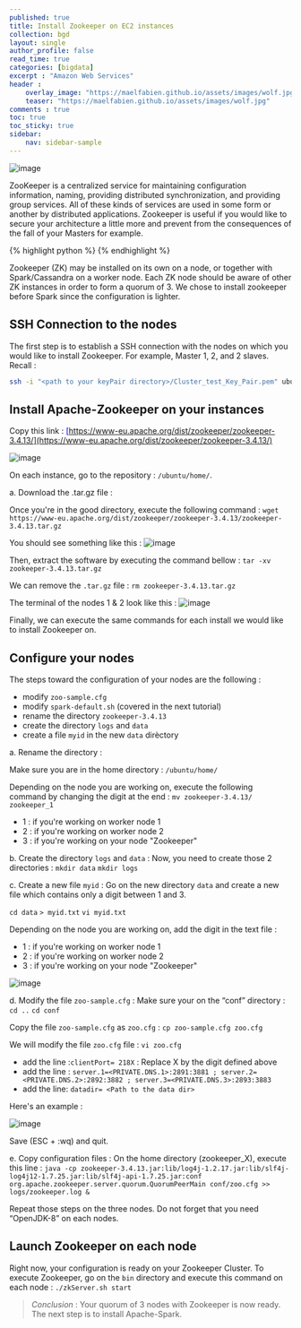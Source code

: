 ```yaml
---
published: true
title: Install Zookeeper on EC2 instances
collection: bgd
layout: single
author_profile: false
read_time: true
categories: [bigdata]
excerpt : "Amazon Web Services"
header :
    overlay_image: "https://maelfabien.github.io/assets/images/wolf.jpg"
    teaser: "https://maelfabien.github.io/assets/images/wolf.jpg"
comments : true
toc: true
toc_sticky: true
sidebar:
    nav: sidebar-sample
---
```


![image](https://maelfabien.github.io/assets/images/ec2_zk.jpg)

ZooKeeper is a centralized service for maintaining configuration information, naming, providing distributed synchronization, and providing group services. All of these kinds of services are used in some form or another by distributed applications. Zookeeper is useful if you would like to secure your architecture a little more and prevent from the consequences of the fall of your Masters for example.

{% highlight python %}
{% endhighlight %}

Zookeeper (ZK) may be installed on its own on a node, or together with Spark/Cassandra on a worker node. Each ZK node should be aware of other ZK instances in order to form a quorum of 3. We chose to install zookeeper before Spark since the configuration is lighter.

## SSH Connection to the nodes 

The first step is to establish a SSH connection with the nodes on which you would like to install Zookeeper. For example, Master 1, 2, and 2 slaves. Recall :
``` bash
ssh -i "<path to your keyPair directory>/Cluster_test_Key_Pair.pem" ubuntu@<copy the public DNS> 
```

## Install Apache-Zookeeper on your instances

Copy this link :
<span style="color:blue">[https://www-eu.apache.org/dist/zookeeper/zookeeper-3.4.13/](https://www-eu.apache.org/dist/zookeeper/zookeeper-3.4.13/)</span>

![image](https://maelfabien.github.io/assets/images/Zookeeper_DL.jpg)

On each instance, go to the repository : ``` /ubuntu/home/ ```.

a. Download the .tar.gz file :

Once you're in the good directory, execute the following command :
``` wget https://www-eu.apache.org/dist/zookeeper/zookeeper-3.4.13/zookeeper-3.4.13.tar.gz ```

You should see something like this :
![image](https://maelfabien.github.io/assets/images/Zookeeper_Wget.jpg)

Then, extract the software by executing the command bellow : 
``` tar -xv zookeeper-3.4.13.tar.gz ```

We can remove the ```.tar.gz```  file :
```rm zookeeper-3.4.13.tar.gz```

The terminal of the nodes 1 & 2 look like this :
![image](https://maelfabien.github.io/assets/images/Zookeeper_Extract.jpg)

Finally, we can execute the same commands for each install we would like to install Zookeeper on.

## Configure your nodes

The steps toward the configuration of your nodes are the following :
- modify ```zoo-sample.cfg```
- modify ```spark-default.sh``` (covered in the next tutorial)
- rename the directory ```zookeeper-3.4.13```
- create the directory ```logs``` and ```data```
- create a file ```myid``` in the new ```data``` dirèctory

a. Rename the directory :

Make sure you are in the home directory : ```/ubuntu/home/ ```

Depending on the node you are working on, execute the following command by changing the digit at the end  : ```mv zookeeper-3.4.13/ zookeeper_1```
- 1 : if you're working on worker node 1
- 2 :  if you're working on worker node 2
- 3 : if you're working on your node "Zookeeper"

b. Create the directory ```logs``` and ```data```  :
Now, you need to create those 2 directories :
```mkdir data``` 
```mkdir logs``` 

c. Create a new file  ```myid``` :
Go on the new directory ```data``` and create a new file which contains only a digit between 1 and 3.

```cd data``` 
```> myid.txt``` 
```vi myid.txt``` 

Depending on the node you are working on, add the digit in the text file :
- 1 : if you're working on worker node 1
- 2 :  if you're working on worker node 2
- 3 : if you're working on your node "Zookeeper"

![image](https://maelfabien.github.io/assets/images/Zookeeper_myid.jpg)

d. Modify the file ```zoo-sample.cfg``` :
Make sure your on the “conf” directory : 
```cd ..```
```cd conf```

Copy the file ```zoo-sample.cfg``` as ```zoo.cfg``` :
```cp zoo-sample.cfg zoo.cfg```

We will modify the file ```zoo.cfg``` file :
```vi zoo.cfg```

- add the line :```clientPort= 218X``` : Replace X by the digit defined above
- add the line : ```server.1=<PRIVATE.DNS.1>:2891:3881 ; server.2=<PRIVATE.DNS.2>:2892:3882 ; server.3=<PRIVATE.DNS.3>:2893:3883```
- add the line: ```datadir= <Path to the data dir>```

Here's an example :

![image](https://maelfabien.github.io/assets/images/Zookeeper_zoo.jpg)

Save (ESC + :wq) and quit.

e. Copy configuration files :
On the home directory (zookeeper_X), execute this line :
```java -cp zookeeper-3.4.13.jar:lib/log4j-1.2.17.jar:lib/slf4j-log4j12-1.7.25.jar:lib/slf4j-api-1.7.25.jar:conf org.apache.zookeeper.server.quorum.QuorumPeerMain conf/zoo.cfg >> logs/zookeeper.log & ```

Repeat those steps on the three nodes. Do not forget that you need “OpenJDK-8” on each nodes. 

## Launch Zookeeper on each node

Right now, your configuration is ready on your Zookeeper Cluster. To execute Zookeeper, go on the ```bin``` directory and execute this command on each node : 
```./zkServer.sh start```

> *Conclusion* : Your quorum of 3 nodes with Zookeeper is now ready. The next step is to install Apache-Spark. 
